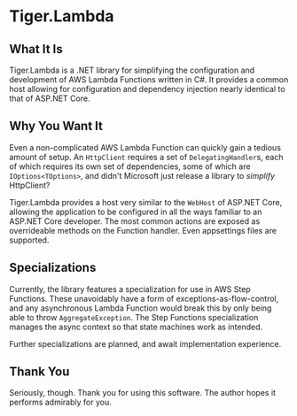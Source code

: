 # Tiger.Lambda

## What It Is

Tiger.Lambda is a .NET library for simplifying the configuration and development of AWS Lambda Functions written in C#. It provides a common host allowing for configuration and dependency injection nearly identical to that of ASP.NET Core.

## Why You Want It

Even a non-complicated AWS Lambda Function can quickly gain a tedious amount of setup. An `HttpClient` requires a set of `DelegatingHandler`s, each of which requires its own set of dependencies, some of which are `IOptions<TOptions>`, and didn't Microsoft just release a library to _simplify_ HttpClient?

Tiger.Lambda provides a host very similar to the `WebHost` of ASP.NET Core, allowing the application to be configured in all the ways familiar to an ASP.NET Core developer. The most common actions are exposed as overrideable methods on the Function handler. Even appsettings files are supported.

## Specializations

Currently, the library features a specialization for use in AWS Step Functions. These unavoidably have a form of exceptions-as-flow-control, and any asynchronous Lambda Function would break this by only being able to throw `AggregateException`. The Step Functions specialization manages the async context so that state machines work as intended.

Further specializations are planned, and await implementation experience.

## Thank You

Seriously, though. Thank you for using this software. The author hopes it performs admirably for you.
